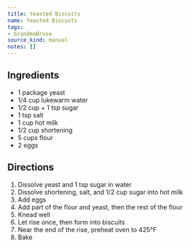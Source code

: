 ```yaml
---
title: Yeasted Biscuits
name: Yeasted Biscuits
tags:
- GrandmaBrose
source_kind: manual
notes: []
---
```


## Ingredients
- 1 package yeast
- 1/4 cup lukewarm water
- 1/2 cup + 1 tsp sugar
- 1 tsp salt
- 1 cup hot milk
- 1/2 cup shortening
- 5 cups flour
- 2 eggs


## Directions
1. Dissolve yeast and 1 tsp sugar in water
2. Dissolve shortening, salt, and 1/2 cup sugar into hot milk
3. Add eggs
4. Add part of the flour and yeast, then the rest of the flour
5. Knead well
6. Let rise once, then form into biscuits
7. Near the end of the rise, preheat oven to 425°F
8. Bake
